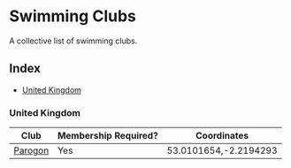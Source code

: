 # Swimming Clubs

A collective list of swimming clubs.

## Index

- [United Kingdom](#united-kingdom)

### United Kingdom

| Club | Membership Required? | Coordinates |
| ----- | -------------------- | ----------- |
| [Parogon](https://parogon.com/) | Yes | 53.0101654,-2.2194293 |
